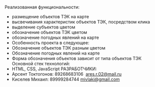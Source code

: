 Реализованная функциональности:
- размещение объектов ТЭК на карте
- высвечивания характеристик объектов ТЭК, посредством клика
- выделение субъектов цветом
- обозначение объектов ТЭК цветом
- обозначение погодных явлений на карте
- Особенность проекта в следующее:
- Обозначение объектов ТЭК разным цветом
- Обозначение погодных явлений на карте
- Форма обозначения объектов зависит от типа объектов ТЭК
Основной стек технологий:
- HTML, CSS, JavaScript
РАЗРАБОТЧИКИ:
- Арсент Токтогонов: 89268683106 
ares.r.02@mail.ru
- Киселев Михаил: 89999284744
mivlaki@gmail.com

